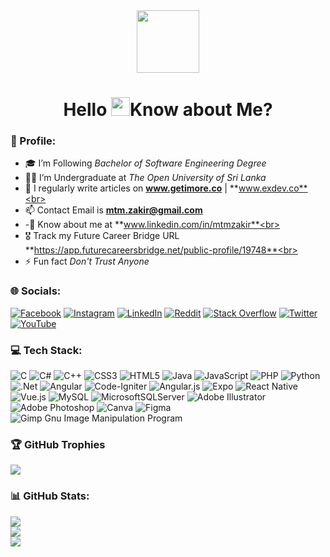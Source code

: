 <div id="header" align="center">
  <img src="https://media.giphy.com/media/M9gbBd9nbDrOTu1Mqx/giphy.gif" width="100"/> <br>
  <img src="https://komarev.com/ghpvc/?username=mtmzakir&style=flat-square&color=blue" alt=""/>
</div>
<h1 align="center">Hello <img src="https://media.giphy.com/media/hvRJCLFzcasrR4ia7z/giphy.gif" width="30px"/>Know about Me?</h1>

### 💫 Profile:
- 🎓 I’m Following *Bachelor of Software Engineering Degree*<br>
- 👨‍💻 I’m Undergraduate at *The Open University of Sri Lanka*<br>
- 📝 I regularly write articles on **www.getimore.co** | **www.exdev.co**<br>
- 📫 Contact Email is **mtm.zakir@gmail.com**<br>
- -📄 Know about me at **www.linkedin.com/in/mtmzakir**<br>
- 🎖️ Track my Future Career Bridge URL **https://app.futurecareersbridge.net/public-profile/19748**<br>
- ⚡ Fun fact *Don't Trust Anyone*

### 🌐 Socials:
[![Facebook](https://img.shields.io/badge/Facebook-%231877F2.svg?logo=Facebook&logoColor=white)](https://facebook.com/mtm.zakir) [![Instagram](https://img.shields.io/badge/Instagram-%23E4405F.svg?logo=Instagram&logoColor=white)](https://instagram.com/i4m_zakir) [![LinkedIn](https://img.shields.io/badge/LinkedIn-%230077B5.svg?logo=linkedin&logoColor=white)](https://linkedin.com/in/mtmzakir) [![Reddit](https://img.shields.io/badge/Reddit-%23FF4500.svg?logo=Reddit&logoColor=white)](https://reddit.com/user/i4m_zakir) [![Stack Overflow](https://img.shields.io/badge/-Stackoverflow-FE7A16?logo=stack-overflow&logoColor=white)](https://stackoverflow.com/users/mtmzakir) [![Twitter](https://img.shields.io/badge/Twitter-%231DA1F2.svg?logo=Twitter&logoColor=white)](https://twitter.com/i4m_zakir) [![YouTube](https://img.shields.io/badge/YouTube-%23FF0000.svg?logo=YouTube&logoColor=white)](https://youtube.com/c/UCCwyrumvGx6L_6pP5Oc6pIw) 

### 💻 Tech Stack:
![C](https://img.shields.io/badge/c-%2300599C.svg?style=for-the-badge&logo=c&logoColor=white) ![C#](https://img.shields.io/badge/c%23-%23239120.svg?style=for-the-badge&logo=c-sharp&logoColor=white) ![C++](https://img.shields.io/badge/c++-%2300599C.svg?style=for-the-badge&logo=c%2B%2B&logoColor=white) ![CSS3](https://img.shields.io/badge/css3-%231572B6.svg?style=for-the-badge&logo=css3&logoColor=white) ![HTML5](https://img.shields.io/badge/html5-%23E34F26.svg?style=for-the-badge&logo=html5&logoColor=white) ![Java](https://img.shields.io/badge/java-%23ED8B00.svg?style=for-the-badge&logo=java&logoColor=white) ![JavaScript](https://img.shields.io/badge/javascript-%23323330.svg?style=for-the-badge&logo=javascript&logoColor=%23F7DF1E) ![PHP](https://img.shields.io/badge/php-%23777BB4.svg?style=for-the-badge&logo=php&logoColor=white) ![Python](https://img.shields.io/badge/python-3670A0?style=for-the-badge&logo=python&logoColor=ffdd54) ![.Net](https://img.shields.io/badge/.NET-5C2D91?style=for-the-badge&logo=.net&logoColor=white) ![Angular](https://img.shields.io/badge/angular-%23DD0031.svg?style=for-the-badge&logo=angular&logoColor=white) ![Code-Igniter](https://img.shields.io/badge/CodeIgniter-%23EF4223.svg?style=for-the-badge&logo=codeIgniter&logoColor=white) ![Angular.js](https://img.shields.io/badge/angular.js-%23E23237.svg?style=for-the-badge&logo=angularjs&logoColor=white) ![Expo](https://img.shields.io/badge/expo-1C1E24?style=for-the-badge&logo=expo&logoColor=#D04A37) ![React Native](https://img.shields.io/badge/react_native-%2320232a.svg?style=for-the-badge&logo=react&logoColor=%2361DAFB) ![Vue.js](https://img.shields.io/badge/vuejs-%2335495e.svg?style=for-the-badge&logo=vuedotjs&logoColor=%234FC08D) ![MySQL](https://img.shields.io/badge/mysql-%2300f.svg?style=for-the-badge&logo=mysql&logoColor=white) ![MicrosoftSQLServer](https://img.shields.io/badge/Microsoft%20SQL%20Sever-CC2927?style=for-the-badge&logo=microsoft%20sql%20server&logoColor=white) ![Adobe Illustrator](https://img.shields.io/badge/adobeillustrator-%23FF9A00.svg?style=for-the-badge&logo=adobeillustrator&logoColor=white) ![Adobe Photoshop](https://img.shields.io/badge/adobephotoshop-%2331A8FF.svg?style=for-the-badge&logo=adobephotoshop&logoColor=white) ![Canva](https://img.shields.io/badge/Canva-%2300C4CC.svg?style=for-the-badge&logo=Canva&logoColor=white) 	![Figma](https://img.shields.io/badge/figma-%23F24E1E.svg?style=for-the-badge&logo=figma&logoColor=white) ![Gimp Gnu Image Manipulation Program](https://img.shields.io/badge/Gimp-657D8B?style=for-the-badge&logo=gimp&logoColor=FFFFFF)

### 🏆 GitHub Trophies
![](https://github-profile-trophy.vercel.app/?username=mtmzakir&theme=onedark&no-frame=false&no-bg=true&margin-w=4)

### 📊 GitHub Stats:
![](https://github-readme-stats.vercel.app/api?username=mtmzakir&theme=onedark&hide_border=true&include_all_commits=true&count_private=true)<br/>
![](https://github-readme-streak-stats.herokuapp.com/?user=mtmzakir&theme=onedark&hide_border=true)<br/>
![](https://github-readme-stats.vercel.app/api/top-langs/?username=mtmzakir&theme=onedark&hide_border=true&include_all_commits=true&count_private=true&layout=compact)


